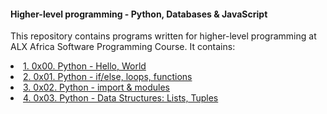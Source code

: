 #### Higher-level programming - Python, Databases & JavaScript

This repository contains programs written for higher-level programming at ALX Africa Software Programming Course.
It contains:
<li> <a href="https://github.com/mumbuamutuku/alx-higher_level_programming/tree/master/0x00-python-hello_world"> 1. 0x00. Python - Hello, World </a></li>
<li> <a href="https://github.com/mumbuamutuku/alx-higher_level_programming/tree/master/0x01-python-if_else_loops_functions">2. 0x01. Python - if/else, loops, functions </a> </li>
<li> <a href="https://github.com/mumbuamutuku/alx-higher_level_programming/tree/master/0x02-python-import_modules"> 3. 0x02. Python - import & modules </a> </li>
<li> <a href=""> 4. 0x03. Python - Data Structures: Lists, Tuples </a></li>